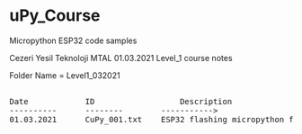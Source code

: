 # uPy_Course


Micropython ESP32 code samples
 
Cezeri Yesil Teknoloji MTAL 01.03.2021 Level_1 course notes
 
Folder Name = Level1_032021
<pre> 
Date            ID                  Description
----------      --------        ----------->
01.03.2021      CuPy_001.txt    ESP32 flashing micropython firmware (Notes)(TR)


</pre>